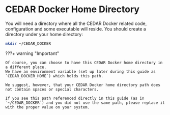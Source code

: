 # CEDAR Docker Home Directory

You will need a directory where all the CEDAR Docker related code, configuration and some executable will reside.
You should create a directory under your home directory:

```sh
mkdir ~/CEDAR_DOCKER
```

???+ warning "Important"

    Of course, you can choose to have this CEDAR Docker home directory in a different place.
    We have an environment variable (set up later during this guide as `CEDAR_DOCKER_HOME`) which holds this path.
    
    We suggest, however, that your CEDAR Docker home directory path does not contain spaces or special characters.

    If you see this path referenced directly in this guide (as in `~/CEDAR_DOCKER`) and you did not use the same path, please replace it with the proper value on your system.  
